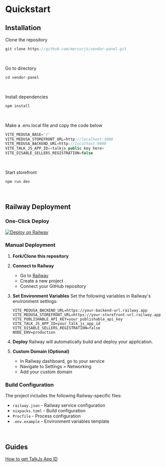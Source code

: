 # Quickstart

## Installation

Clone the repository

```js
git clone https://github.com/mercurjs/vendor-panel.git
```

&nbsp;

Go to directory

```js
cd vendor-panel
```

&nbsp;

Install dependencies

```js
npm install
```

&nbsp;

Make a .env.local file and copy the code below

```js
VITE_MEDUSA_BASE='/'
VITE_MEDUSA_STOREFRONT_URL=http://localhost:3000
VITE_MEDUSA_BACKEND_URL=http://localhost:9000
VITE_TALK_JS_APP_ID=<talkjs public key here>
VITE_DISABLE_SELLERS_REGISTRATION=false
```

&nbsp;

Start storefront

```js
npm run dev
```

&nbsp;

## Railway Deployment

### One-Click Deploy
[![Deploy on Railway](https://railway.app/button.svg)](https://railway.app/template/your-template-id)

### Manual Deployment

1. **Fork/Clone this repository**

2. **Connect to Railway**
   - Go to [Railway](https://railway.app)
   - Create a new project
   - Connect your GitHub repository

3. **Set Environment Variables**
   Set the following variables in Railway's environment settings:
   ```
   VITE_MEDUSA_BACKEND_URL=https://your-backend-url.railway.app
   VITE_MEDUSA_STOREFRONT_URL=https://your-storefront-url.railway.app
   VITE_PUBLISHABLE_API_KEY=your_publishable_api_key
   VITE_TALK_JS_APP_ID=your_talk_js_app_id
   VITE_DISABLE_SELLERS_REGISTRATION=false
   NODE_ENV=production
   ```

4. **Deploy**
   Railway will automatically build and deploy your application.

5. **Custom Domain (Optional)**
   - In Railway dashboard, go to your service
   - Navigate to Settings > Networking
   - Add your custom domain

### Build Configuration

The project includes the following Railway-specific files:
- `railway.json` - Railway service configuration
- `nixpacks.toml` - Build configuration
- `Procfile` - Process configuration
- `.env.example` - Environment variables template

&nbsp;

## Guides

<a href="https://talkjs.com/docs/Reference/Concepts/Sessions/" target="_blank">How
to get TalkJs App ID</a>
